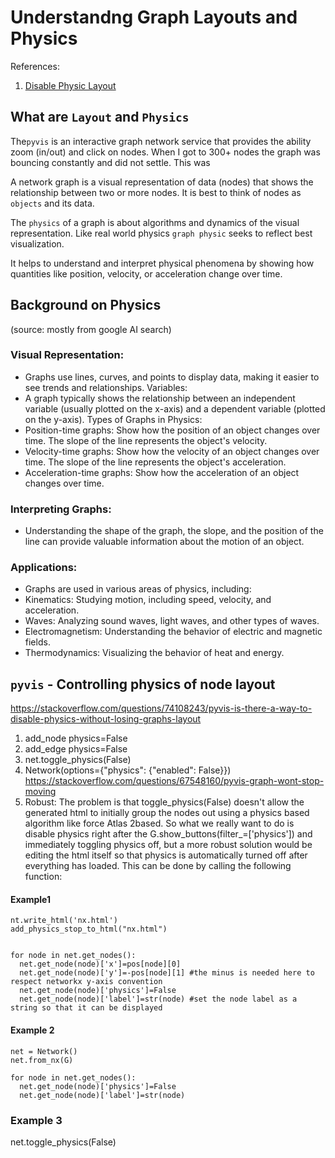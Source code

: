 # Understandng Graph Layouts and Physics

References:
1. [Disable Physic Layout](https://stackoverflow.com/questions/74108243/pyvis-is-there-a-way-to-disable-physics-without-losing-graphs-layout
)

## What are `Layout` and `Physics`

The`pyvis` is an interactive graph network service that provides the ability zoom (in/out) and click on nodes.  When I got to 300+ nodes the graph was bouncing constantly and did not settle.  This was 

A network graph is a visual representation of data (nodes) that shows the relationship between two or more nodes.  It is best to think of nodes as `objects` and its data. 

The `physics` of a graph is about algorithms and dynamics of the visual representation.  Like real world physics `graph physic` seeks to reflect best visualization. 



It helps to understand and interpret physical phenomena by showing how quantities like position, velocity, or acceleration change over time. 

## Background on Physics 
(source: mostly from google AI search)

### Visual Representation:
- Graphs use lines, curves, and points to display data, making it easier to see trends and relationships. 
Variables:
- A graph typically shows the relationship between an independent variable (usually plotted on the x-axis) and a dependent variable (plotted on the y-axis). 
Types of Graphs in Physics:
- Position-time graphs: Show how the position of an object changes over time. The slope of the line represents the object's velocity. 
- Velocity-time graphs: Show how the velocity of an object changes over time. The slope of the line represents the object's acceleration. 
- Acceleration-time graphs: Show how the acceleration of an object changes over time. 

### Interpreting Graphs:
- Understanding the shape of the graph, the slope, and the position of the line can provide valuable information about the motion of an object. 

### Applications:
- Graphs are used in various areas of physics, including:
- Kinematics: Studying motion, including speed, velocity, and acceleration. 
- Waves: Analyzing sound waves, light waves, and other types of waves. 
- Electromagnetism: Understanding the behavior of electric and magnetic fields. 
- Thermodynamics: Visualizing the behavior of heat and energy. 

## `pyvis` - Controlling physics of node layout 

https://stackoverflow.com/questions/74108243/pyvis-is-there-a-way-to-disable-physics-without-losing-graphs-layout

1. add_node physics=False
1. add_edge physics=False
3. net.toggle_physics(False)
4. Network(options={"physics": {"enabled": False}})
      https://stackoverflow.com/questions/67548160/pyvis-graph-wont-stop-moving
5. Robust: The problem is that toggle_physics(False) doesn't allow the generated html to initially group the nodes out using a physics based algorithm like force Atlas 2based. So what we really want to do is disable physics right after the G.show_buttons(filter_=['physics'])  and immediately toggling physics off, but a more robust solution would be editing the html itself so that physics is automatically turned off after everything has loaded. This can be done by calling the following function:


#### Example1 
````
nt.write_html('nx.html')
add_physics_stop_to_html("nx.html")


for node in net.get_nodes():
  net.get_node(node)['x']=pos[node][0]
  net.get_node(node)['y']=-pos[node][1] #the minus is needed here to respect networkx y-axis convention 
  net.get_node(node)['physics']=False
  net.get_node(node)['label']=str(node) #set the node label as a string so that it can be displayed
````

#### Example 2
````
net = Network()
net.from_nx(G)

for node in net.get_nodes():
  net.get_node(node)['physics']=False
  net.get_node(node)['label']=str(node)
````

### Example 3
net.toggle_physics(False)


